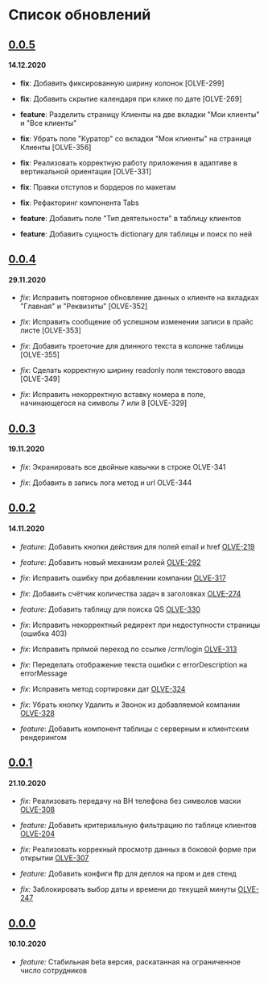 # Список обновлений

## [0.0.5](https://bitbucket.org/olivje_group/olivje.crm.pl/commits/9a94734fc70cc2c39a48e7879759218a1b22a29f)

#### 14.12.2020

- __fix__: Добавить фиксированную ширину колонок [OLVE-299]

- __fix__: Добавить скрытие календаря при клике по дате [OLVE-269]

- __feature__: Разделить страницу Клиенты на две вкладки "Мои клиенты" и "Все клиенты"

- __fix__: Убрать поле "Куратор" со вкладки "Мои клиенты" на странице Клиенты [OLVE-356]

- __fix__: Реализовать корректную работу приложения в адаптиве в вертикальной ориентации [OLVE-331]

- __fix__: Правки отступов и бордеров по макетам

- __fix__: Рефакторинг компонента Tabs

- __feature__: Добавить поле "Тип деятельности" в таблицу клиентов

- __feature__: Добавить сущность dictionary для таблицы и поиск по ней

## [0.0.4](https://bitbucket.org/olivje_group/olivje.crm.pl/commits/9a94734fc70cc2c39a48e7879759218a1b22a29f)

#### 29.11.2020

- _fix_: Исправить повторное обновление данных о клиенте на вкладках "Главная" и "Реквизиты" [OLVE-352]

- _fix_: Исправить сообщение об успешном изменении записи в прайс листе [OLVE-353]

- _fix_: Добавить троеточие для длинного текста в колонке таблицы [OLVE-355]

- _fix_: Сделать корректную ширину readonly поля текстового ввода [OLVE-349]

- _fix_: Исправить некорректную вставку номера в поле, начинающегося на символы 7 или 8 [OLVE-329]

## [0.0.3](https://bitbucket.org/olivje_group/olivje.crm.pl/commits/3b611dae324a2bbe30ada2b40e3f287835a49b13)

#### 19.11.2020

- _fix_: Экранировать все двойные кавычки в строке OLVE-341

- _fix_: Добавить в запись лога метод и url OLVE-344

## [0.0.2](https://bitbucket.org/olivje_group/olivje.crm.pl/commits/35b6302a580e2f638f42ce3d68c333815da5dcb2)

#### 14.11.2020

- _feature_: Добавить кнопки действия для полей email и href [OLVE-219](https://olivje-group.atlassian.net/browse/OLVE-219)

- _feature_: Добавить новый механизм ролей [OLVE-292](https://olivje-group.atlassian.net/browse/OLVE-292)

- _fix_: Исправить ошибку при добавлении компании [OLVE-317](https://olivje-group.atlassian.net/browse/OLVE-317)

- _fix_: Добавить счётчик количества задач в заголовках [OLVE-274](https://olivje-group.atlassian.net/browse/OLVE-274)

- _feature_: Добавить таблицу для поиска QS [OLVE-330](https://olivje-group.atlassian.net/browse/OLVE-330)

- _fix_: Исправить некорректный редирект при недоступности страницы (ошибка 403)

- _fix_: Исправить прямой переход по ссылке /crm/login [OLVE-313](https://olivje-group.atlassian.net/browse/OLVE-313)

- _fix_: Переделать отображение текста ошибки с errorDescription на errorMessage

- _fix_: Исправить метод сортировки дат [OLVE-324](https://olivje-group.atlassian.net/browse/OLVE-324)

- _fix_: Убрать кнопку Удалить и Звонок из добавляемой компании [OLVE-328](https://olivje-group.atlassian.net/browse/OLVE-328)

- _feature_: Добавить компонент таблицы с серверным и клиентским рендерингом

## [0.0.1](https://bitbucket.org/olivje_group/olivje.crm.pl/commits/fa8625d7bc66580664283ae21fb291657baf3db5)

#### 21.10.2020

- _fix:_ Реализовать передачу на BH телефона без символов маски [OLVE-308](https://olivje-group.atlassian.net/browse/OLVE-308)

- _feature:_ Добавить критериальную фильтрацию по таблице клиентов [OLVE-204](https://olivje-group.atlassian.net/browse/OLVE-204)

- _fix:_ Реализовать коррекный просмотр данных в боковой форме при открытии [OLVE-307](https://olivje-group.atlassian.net/browse/OLVE-307)

- _feature:_ Добавить конфиги ftp для деплоя на пром и дев стенд

- _fix:_ Заблокировать выбор даты и времени до текущей минуты [OLVE-247](https://olivje-group.atlassian.net/browse/OLVE-247)

## [0.0.0](https://bitbucket.org/olivje_group/olivje.crm.pl/commits/bcd791f2ce1250f0ed8c3cd19c9468b7b949d1d2)

#### 10.10.2020

- _feature:_ Стабильная beta версия, раскатанная на ограниченное число сотрудников
